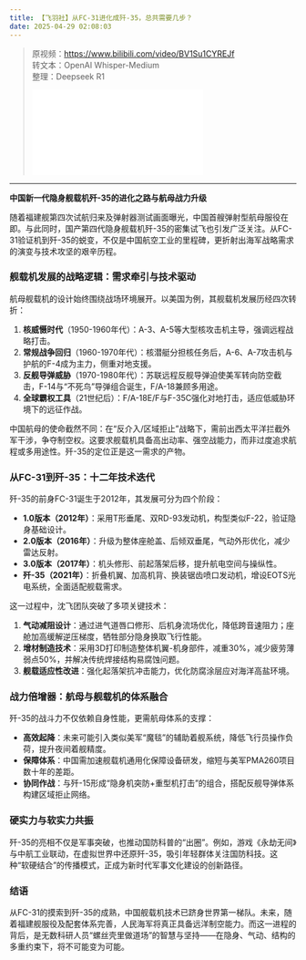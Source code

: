 ```yaml
---
title: 【飞羽社】从FC-31进化成歼-35，总共需要几步？
date: 2025-04-29 02:08:03
---
```


> 原视频：https://www.bilibili.com/video/BV1Su1CYREJf<br>转文本：OpenAI Whisper-Medium<br>整理：Deepseek R1
>
> <iframe src="//player.bilibili.com/player.html?bvid=BV1Su1CYREJf&autoplay=0" scrolling="no" border="0" frameborder="no" framespacing="0" allowfullscreen="true"></iframe>

---

**中国新一代隐身舰载机歼-35的进化之路与航母战力升级**  

随着福建舰第四次试航归来及弹射器测试画面曝光，中国首艘弹射型航母服役在即。与此同时，国产第四代隐身舰载机歼-35的密集试飞也引发广泛关注。从FC-31验证机到歼-35的蜕变，不仅是中国航空工业的里程碑，更折射出海军战略需求的演变与技术攻坚的艰辛历程。  

### **舰载机发展的战略逻辑：需求牵引与技术驱动**  
航母舰载机的设计始终围绕战场环境展开。以美国为例，其舰载机发展历经四次转折：  
1. **核威慑时代**（1950-1960年代）：A-3、A-5等大型核攻击机主导，强调远程战略打击。  
2. **常规战争回归**（1960-1970年代）：核潜艇分担核任务后，A-6、A-7攻击机与护航的F-4成为主力，侧重对地支援。  
3. **反舰导弹威胁**（1970-1980年代）：苏联远程反舰导弹迫使美军转向防空截击，F-14与“不死鸟”导弹组合诞生，F/A-18兼顾多用途。  
4. **全球霸权工具**（21世纪后）：F/A-18E/F与F-35C强化对地打击，适应低威胁环境下的远征作战。  

中国航母的使命截然不同：在“反介入/区域拒止”战略下，需前出西太平洋拦截外军干涉，争夺制空权。这要求舰载机具备高出动率、强空战能力，而非过度追求航程或多用途性。歼-35的定位正是这一需求的产物。  

### **从FC-31到歼-35：十二年技术迭代**  
歼-35的前身FC-31诞生于2012年，其发展可分为四个阶段：  
- **1.0版本（2012年）**：采用T形垂尾、双RD-93发动机，构型类似F-22，验证隐身基础设计。  
- **2.0版本（2016年）**：升级为整体座舱盖、后倾双垂尾，气动外形优化，减少雷达反射。  
- **3.0版本（2017年）**：机头修形、前起落架后移，提升航电空间与操纵性。  
- **歼-35（2021年）**：折叠机翼、加高机背、换装锯齿喷口发动机，增设EOTS光电系统，全面适配舰载需求。  

这一过程中，沈飞团队突破了多项关键技术：  
1. **气动减阻设计**：通过进气道唇口修形、后机身流场优化，降低跨音速阻力；座舱加高缓解逆压梯度，牺牲部分隐身换取飞行性能。  
2. **增材制造技术**：采用3D打印制造整体机翼-机身部件，减重30%，减少疲劳薄弱点50%，并解决传统焊接结构易腐蚀问题。  
3. **舰载适应性改进**：强化起落架抗冲击能力，优化防腐涂层应对海洋高盐环境。  

### **战力倍增器：航母与舰载机的体系融合**  
歼-35的战斗力不仅依赖自身性能，更需航母体系的支撑：  
- **高效起降**：未来可能引入类似美军“魔毯”的辅助着舰系统，降低飞行员操作负荷，提升夜间着舰精度。  
- **保障体系**：中国需加速舰载机通用化保障设备研发，缩短与美军PMA260项目数十年的差距。  
- **协同作战**：与歼-15形成“隐身机突防+重型机打击”的组合，搭配反舰导弹体系构建区域拒止网络。  

### **硬实力与软实力共振**  
歼-35的亮相不仅是军事突破，也推动国防科普的“出圈”。例如，游戏《永劫无间》与中航工业联动，在虚拟世界中还原歼-35，吸引年轻群体关注国防科技。这种“软硬结合”的传播模式，正成为新时代军事文化建设的创新路径。  

### **结语**  
从FC-31的摸索到歼-35的成熟，中国舰载机技术已跻身世界第一梯队。未来，随着福建舰服役及配套体系完善，人民海军将真正具备远洋制空能力。而这一进程的背后，是无数科研人员“螺丝壳里做道场”的智慧与坚持——在隐身、气动、结构的多重约束下，将不可能变为可能。